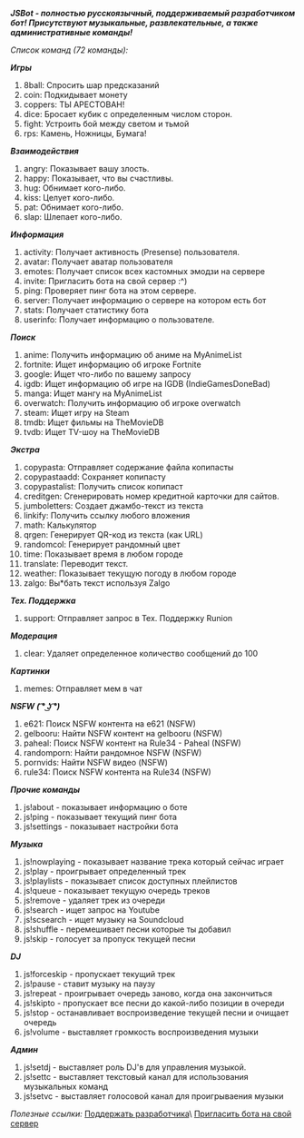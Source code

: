 ***JSBot - полностью русскоязычный, поддерживаемый разработчиком бот! Присутствуют музыкальные, развлекательные, а также административные команды!***

*Список команд (72 команды):*

*__Игры__*
1. 8ball: Спросить шар предсказаний
2. coin: Подкидывает монету
3. coppers: ТЫ АРЕСТОВАН!
4. dice: Бросает кубик с определенным числом сторон.
5. fight: Устроить бой между светом и тьмой
6. rps: Камень, Ножницы, Бумага!

*__Взаимодействия__*
1. angry: Показывает вашу злость.
2. happy: Показывает, что вы счастливы.
3. hug: Обнимает кого-либо.
4. kiss: Целует кого-либо.
5. pat: Обнимает кого-либо.
6. slap: Шлепает кого-либо.

*__Информация__*
1. activity: Получает активность (Presense) пользователя.
2. avatar: Получает аватар пользователя
3. emotes: Получает список всех кастомных эмодзи на сервере
4. invite: Пригласить бота на свой сервер :^)
5. ping: Проверяет пинг бота на этом сервере.
6. server: Получает информацию о сервере на котором есть бот
7. stats: Получает статистику бота
8. userinfo: Получает информацию о пользователе.

*__Поиск__*
1. anime: Получить информацию об аниме на MyAnimeList
2. fortnite: Ищет информацию об игроке Fortnite
3. google: Ищет что-либо по вашему запросу
4. igdb: Ищет информацию об игре на IGDB (IndieGamesDoneBad)
5. manga: Ищет мангу на MyAnimeList
6. overwatch: Получить информацию об игроке overwatch
7. steam: Ищет игру на Steam
8. tmdb: Ищет фильмы на TheMovieDB
9. tvdb: Ищет TV-шоу на TheMovieDB

*__Экстра__*
1. copypasta: Отправляет содержание файла копипасты
2. copypastaadd: Сохраняет копипасту
3. copypastalist: Получить список копипаст
4. creditgen: Сгенерировать номер кредитной карточки для сайтов.
5. jumboletters: Создает джамбо-текст из текста
6. linkify: Получить ссылку любого вложения
7. math: Калькулятор
8. qrgen: Генерирует QR-код из текста (как URL)
9. randomcol: Генерирует рандомный цвет
10. time: Показывает время в любом городе
11. translate: Переводит текст.
12. weather: Показывает текущую погоду в любом городе
13. zalgo: Вы*бать текст используя Zalgo

*__Тех. Поддержка__*
1. support: Отправляет запрос в Тех. Поддержку Runion

*__Модерация__*
1. clear: Удаляет определенное количество сообщений до 100

*__Картинки__*
1. memes: Отправляет мем в чат

*__NSFW ( ͡° ͜ʖ ͡°)__*
1. e621: Поиск NSFW контента на e621 (NSFW)
2. gelbooru: Найти NSFW контент на gelbooru (NSFW)
3. paheal: Поиск NSFW контент на Rule34 - Paheal (NSFW)
4. randomporn: Найти рандомное NSFW (NSFW)
5. pornvids: Найти NSFW видео (NSFW)
6. rule34: Поиск NSFW контента на Rule34 (NSFW)

*__Прочие команды__*

1. js!about - показывает информацию о боте
2. js!ping - показывает текущий пинг бота
3. js!settings - показывает настройки бота

*__Музыка__*

1. js!nowplaying - показывает название трека который сейчас играет
2. js!play - проигрывает определенный трек
3. js!playlists - показывает список доступных плейлистов
4. js!queue - показывает текущую очередь треков
5. js!remove - удаляет трек из очереди
6. js!search - ищет запрос на Youtube
7. js!scsearch - ищет музыку на Soundcloud
8. js!shuffle - перемешивает песни которые ты добавил
9. js!skip - голосует за пропуск текущей песни

*__DJ__*

1. js!forceskip - пропускает текущий трек
2. js!pause - ставит музыку на паузу
3. js!repeat - проигрывает очередь заново, когда она закончиться
4. js!skipto - пропускает все песни до какой-либо позиции в очереди
5. js!stop - останавливает воспроизведение текущей песни и очищает очередь
6. js!volume - выставляет громкость воспроизведения музыки

*__Админ__*

1. js!setdj - выставляет роль DJ'в для управления музыкой.
2. js!settc - выставляет текстовый канал для использования музыкальных команд
3. js!setvc - выставляет голосовой канал для проигрываения музыки

*Полезные ссылки:*
[Поддержать разработчика](http://www.donationalerts.ru/r/der1se)\\
[Пригласить бота на свой сервер](https://discordapp.com/oauth2/authorize?client_id=428878180238229504&scope=bot&permissions=8)